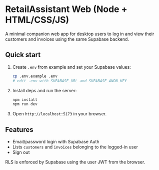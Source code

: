 # RetailAssistant Web (Node + HTML/CSS/JS)

A minimal companion web app for desktop users to log in and view their customers and invoices using the same Supabase backend.

## Quick start

1. Create `.env` from example and set your Supabase values:
   ```bash
   cp .env.example .env
   # edit .env with SUPABASE_URL and SUPABASE_ANON_KEY
   ```
2. Install deps and run the server:
   ```bash
   npm install
   npm run dev
   ```
3. Open `http://localhost:5173` in your browser.

## Features
- Email/password login with Supabase Auth
- Lists `customers` and `invoices` belonging to the logged-in user
- Sign out

RLS is enforced by Supabase using the user JWT from the browser.
